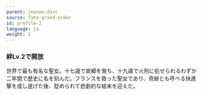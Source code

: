 ```yaml
---
parent: jeanne-darc
source: fate-grand-order
id: profile-2
language: ja
weight: 2
---
```


### 絆Lv.2で開放

世界で最も有名な聖女。十七歳で故郷を発ち、十九歳で火刑に処せられるわずか二年間で歴史に名を刻んだ。フランスを救った聖女であり、奇跡とも呼べる快進撃を成し遂げた後、貶められて悲劇的な結末を迎えた。
